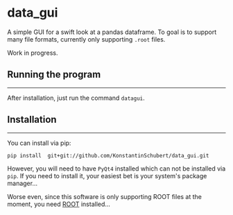 # data_gui
A simple GUI for a swift look at a pandas dataframe. 
To goal is to support many file formats, currently only supporting `.root` files.

Work in progress. 



## Running the program
---------------

After installation, just run the command `datagui`. 


## Installation
---------------

You can install via pip: 

```
pip install  git+git://github.com/KonstantinSchubert/data_gui.git
```

However, you will need to have `PyQt4` installed which can not be installed via `pip`.
If you need to install it, your easiest bet is your system's package manager...

Worse even, since this software is only supporting ROOT files at the moment, 
you need [ROOT](https://root.cern.ch/) installed...  
